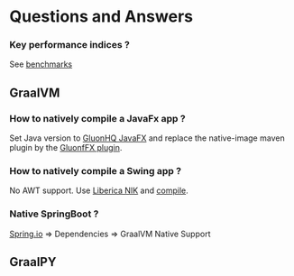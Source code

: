 # Questions and Answers

### Key performance indices ?
See [benchmarks](/bench)

## GraalVM

### How to natively compile a JavaFx app ?
Set Java version to [GluonHQ JavaFX](https://gluonhq.com/products/javafx/) and replace the native-image maven plugin by the [GluonfFX plugin](https://docs.gluonhq.com/#_gluonfx_plugin_for_maven).

### How to natively compile a Swing app ?
No AWT support. Use [Liberica NIK](https://bell-sw.com/pages/downloads/native-image-kit/#nik-23-(jdk-17)) and [compile](https://docs.bell-sw.com/liberica-nik/latest/how-to/using-nik-with-desktop-applications/).

### Native SpringBoot ?
[Spring.io](https://start.spring.io/) => Dependencies => GraalVM Native Support


## GraalPY